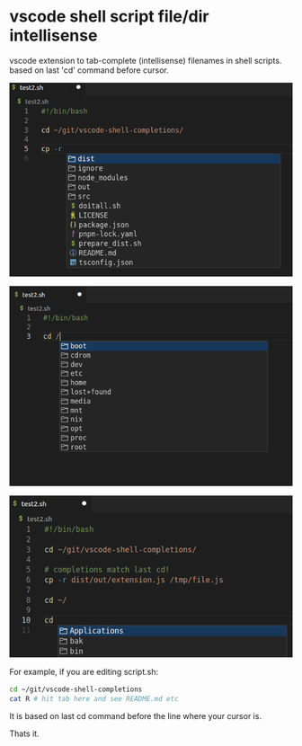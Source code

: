 # vscode shell script file/dir intellisense

vscode extension to tab-complete (intellisense) filenames in shell scripts. based on last 'cd' command before cursor.

![](shot2.png)

![](shot1.png)

![](shot3.png)

For example, if you are editing script.sh:

```sh
cd ~/git/vscode-shell-completions
cat R # hit tab here and see README.md etc
```

It is based on last cd command before the line where your cursor is.

Thats it.
